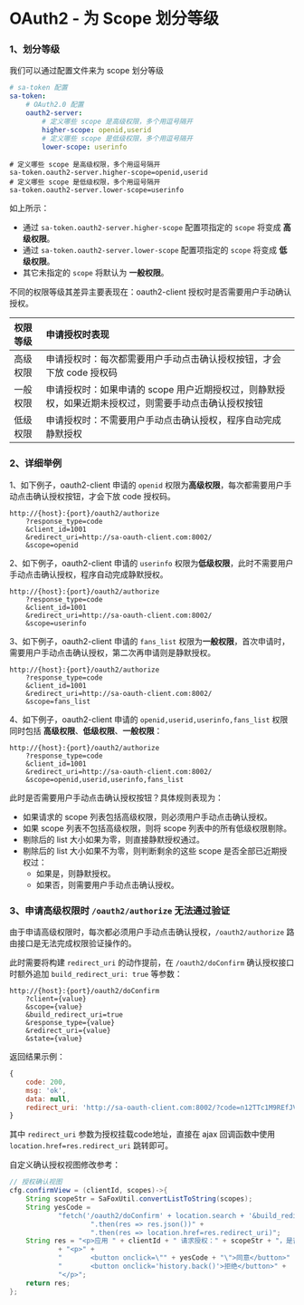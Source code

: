 # OAuth2 - 为 Scope 划分等级


### 1、划分等级 

我们可以通过配置文件来为 scope 划分等级

<!---------------------------- tabs:start ---------------------------->
<!------------- tab:yaml 风格  ------------->
``` yaml
# sa-token 配置
sa-token: 
    # OAuth2.0 配置 
    oauth2-server:
        # 定义哪些 scope 是高级权限，多个用逗号隔开
        higher-scope: openid,userid
        # 定义哪些 scope 是低级权限，多个用逗号隔开
        lower-scope: userinfo
```
<!------------- tab:properties 风格  ------------->
``` properties
# 定义哪些 scope 是高级权限，多个用逗号隔开
sa-token.oauth2-server.higher-scope=openid,userid
# 定义哪些 scope 是低级权限，多个用逗号隔开
sa-token.oauth2-server.lower-scope=userinfo
```
<!---------------------------- tabs:end ---------------------------->

如上所示：
- 通过 `sa-token.oauth2-server.higher-scope` 配置项指定的 `scope` 将变成 **高级权限**。
- 通过 `sa-token.oauth2-server.lower-scope` 配置项指定的 `scope` 将变成 **低级权限**。
- 其它未指定的 `scope` 将默认为 **一般权限**。

不同的权限等级其差异主要表现在：oauth2-client 授权时是否需要用户手动确认授权。

| 权限等级		| 申请授权时表现						| 
| :--------		| :--------							| 
| 高级权限		| 申请授权时：每次都需要用户手动点击确认授权按钮，才会下放 code 授权码	| 
| 一般权限		| 申请授权时：如果申请的 scope 用户近期授权过，则静默授权，如果近期未授权过，则需要手动点击确认授权按钮		| 
| 低级权限		| 申请授权时：不需要用户手动点击确认授权，程序自动完成静默授权						| 


### 2、详细举例

1、如下例子，oauth2-client 申请的 `openid` 权限为**高级权限**，每次都需要用户手动点击确认授权按钮，才会下放 code 授权码。

``` url
http://{host}:{port}/oauth2/authorize
	?response_type=code
	&client_id=1001
	&redirect_uri=http://sa-oauth-client.com:8002/
	&scope=openid
```

2、如下例子，oauth2-client 申请的 `userinfo` 权限为**低级权限**，此时不需要用户手动点击确认授权，程序自动完成静默授权。

``` url
http://{host}:{port}/oauth2/authorize
	?response_type=code
	&client_id=1001
	&redirect_uri=http://sa-oauth-client.com:8002/
	&scope=userinfo
```

3、如下例子，oauth2-client 申请的 `fans_list` 权限为**一般权限**，首次申请时，需要用户手动点击确认授权，第二次再申请则是静默授权。

``` url
http://{host}:{port}/oauth2/authorize
	?response_type=code
	&client_id=1001
	&redirect_uri=http://sa-oauth-client.com:8002/
	&scope=fans_list
```

4、如下例子，oauth2-client 申请的 `openid,userid,userinfo,fans_list` 权限同时包括 **高级权限**、**低级权限**、**一般权限**：

``` url
http://{host}:{port}/oauth2/authorize
	?response_type=code
	&client_id=1001
	&redirect_uri=http://sa-oauth-client.com:8002/
	&scope=openid,userid,userinfo,fans_list
```

此时是否需要用户手动点击确认授权按钮？具体规则表现为：
- 如果请求的 scope 列表包括高级权限，则必须用户手动点击确认授权。
- 如果 scope 列表不包括高级权限，则将 scope 列表中的所有低级权限剔除。
- 剔除后的 list 大小如果为零，则直接静默授权通过。
- 剔除后的 list 大小如果不为零，则判断剩余的这些 scope 是否全部已近期授权过：
	- 如果是，则静默授权。
	- 如果否，则需要用户手动点击确认授权。


### 3、申请高级权限时 `/oauth2/authorize` 无法通过验证

由于申请高级权限时，每次都必须用户手动点击确认授权，`/oauth2/authorize` 路由接口是无法完成权限验证操作的。

此时需要将构建 `redirect_uri` 的动作提前，在 `/oauth2/doConfirm` 确认授权接口时额外追加 `build_redirect_uri: true` 等参数：
``` url
http://{host}:{port}/oauth2/doConfirm
    ?client={value}
    &scope={value}
    &build_redirect_uri=true
    &response_type={value}
    &redirect_uri={value}
    &state={value}
```

返回结果示例：
``` js
{
	code: 200, 
	msg: 'ok', 
	data: null,
	redirect_uri: 'http://sa-oauth-client.com:8002/?code=n12TTc1M9REfJVqKm0wewDz0tNZDBhE1A90irOJmxD0zb92pdhUK8NghJfuC'
}
```

其中 `redirect_uri` 参数为授权挂载code地址，直接在 ajax 回调函数中使用 `location.href=res.redirect_uri` 跳转即可。

自定义确认授权视图修改参考：
``` java
// 授权确认视图
cfg.confirmView = (clientId, scopes)->{
	String scopeStr = SaFoxUtil.convertListToString(scopes);
	String yesCode =
			"fetch('/oauth2/doConfirm' + location.search + '&build_redirect_uri=true', {method: 'POST'})" +
					".then(res => res.json())" +
					".then(res => location.href=res.redirect_uri)";
	String res = "<p>应用 " + clientId + " 请求授权：" + scopeStr + "，是否同意？</p>"
			+ "<p>" +
			"		<button onclick=\"" + yesCode + "\">同意</button>" +
			"		<button onclick='history.back()'>拒绝</button>" +
			"</p>";
	return res;
};
```